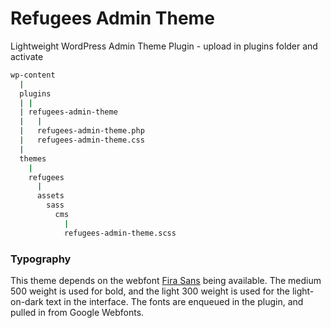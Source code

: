 # Refugees Admin Theme
Lightweight WordPress Admin Theme Plugin - upload in plugins folder and activate

```bash
wp-content
  |
  plugins
  | |
  | refugees-admin-theme
  |   |
  |   refugees-admin-theme.php
  |   refugees-admin-theme.css
  |
  themes
    |
    refugees
      |
      assets
        sass
          cms
            |
            refugees-admin-theme.scss
```

### Typography
This theme depends on the webfont [Fira Sans](https://www.google.com/fonts/specimen/Fira+Sans) being available. The medium 500 weight is used for bold, and the light 300 weight is used for the light-on-dark text in the interface. The fonts are enqueued in the plugin, and pulled in from Google Webfonts.
